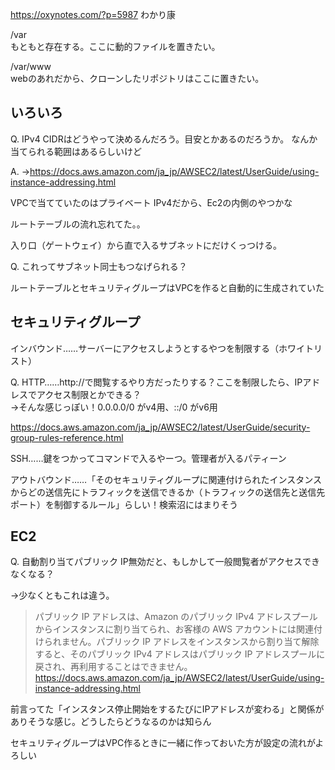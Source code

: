 https://oxynotes.com/?p=5987
わかり康

/var  
もともと存在する。ここに動的ファイルを置きたい。

/var/www  
webのあれだから、クローンしたリポジトリはここに置きたい。

## いろいろ

Q. IPv4 CIDRはどうやって決めるんだろう。目安とかあるのだろうか。
なんか当てられる範囲はあるらしいけど

A. →https://docs.aws.amazon.com/ja_jp/AWSEC2/latest/UserGuide/using-instance-addressing.html

VPCで当てていたのはプライベート IPv4だから、Ec2の内側のやつかな

ルートテーブルの流れ忘れてた。。

入り口（ゲートウェイ）から直で入るサブネットにだけくっつける。

Q. これってサブネット同士もつなげられる？

ルートテーブルとセキュリティグループはVPCを作ると自動的に生成されていた


## セキュリティグループ

インバウンド……サーバーにアクセスしようとするやつを制限する（ホワイトリスト）

Q. HTTP……http://で閲覧するやり方だったりする？ここを制限したら、IPアドレスでアクセス制限とかできる？  
→そんな感じっぽい！0.0.0.0/0 がv4用、::/0 がv6用

https://docs.aws.amazon.com/ja_jp/AWSEC2/latest/UserGuide/security-group-rules-reference.html

SSH……鍵をつかってコマンドで入るやーつ。管理者が入るパティーン

アウトバウンド……「そのセキュリティグループに関連付けられたインスタンスからどの送信先にトラフィックを送信できるか（トラフィックの送信先と送信先ポート）を制御するルール」らしい！検索沼にはまりそう


## EC2
Q. 自動割り当てパブリック IP無効だと、もしかして一般閲覧者がアクセスできなくなる？

→少なくともこれは違う。

> パブリック IP アドレスは、Amazon のパブリック IPv4 アドレスプールからインスタンスに割り当てられ、お客様の AWS アカウントには関連付けられません。パブリック IP アドレスをインスタンスから割り当て解除すると、そのパブリック IPv4 アドレスはパブリック IP アドレスプールに戻され、再利用することはできません。
https://docs.aws.amazon.com/ja_jp/AWSEC2/latest/UserGuide/using-instance-addressing.html

前言ってた「インスタンス停止開始をするたびにIPアドレスが変わる」と関係がありそうな感じ。どうしたらどうなるのかは知らん

セキュリティグループはVPC作るときに一緒に作っておいた方が設定の流れがよろしい
